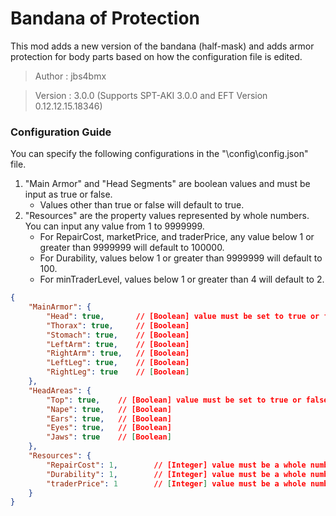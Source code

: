 # Bandana of Protection

This mod adds a new version of the bandana (half-mask) and adds armor protection for body parts based on how the configuration file is edited.

>Author  : jbs4bmx

>Version : 3.0.0 (Supports SPT-AKI 3.0.0 and EFT Version 0.12.12.15.18346)



### Configuration Guide

You can specify the following configurations in the "\config\config.json" file.
1. "Main Armor" and "Head Segments" are boolean values and must be input as true or false.
   - Values other than true or false will default to true.
2. "Resources" are the property values represented by whole numbers. You can input any value from 1 to 9999999.
   - For RepairCost, marketPrice, and traderPrice, any value below 1 or greater than 9999999 will default to 100000.
   - For Durability, values below 1 or greater than 9999999 will default to 100.
   - For minTraderLevel, values below 1 or greater than 4 will default to 2.

``` json
{
    "MainArmor": {
        "Head": true,       // [Boolean] value must be set to true or false - true = enabled.
        "Thorax": true,     // [Boolean]
        "Stomach": true,    // [Boolean]
        "LeftArm": true,    // [Boolean]
        "RightArm": true,   // [Boolean]
        "LeftLeg": true,    // [Boolean]
        "RightLeg": true    // [Boolean]
    },
    "HeadAreas": {
        "Top": true,    // [Boolean] value must be set to true or false - true = enabled.
        "Nape": true,   // [Boolean]
        "Ears": true,   // [Boolean]
        "Eyes": true,   // [Boolean]
        "Jaws": true    // [Boolean]
    },
    "Resources": {
        "RepairCost": 1,        // [Integer] value must be a whole number - Sets the cost to repair the item. (1-9999999)
        "Durability": 1,        // [Integer] value must be a whole number - Sets the durability amount of the item. (1-9999999)
        "traderPrice": 1        // [Integer] value must be a whole number - Sets the Ragman price of the item. (1-9999999)
    }
}
```
